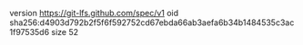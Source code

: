 version https://git-lfs.github.com/spec/v1
oid sha256:d4903d792b2f5f6f592752cd67ebda66ab3aefa6b34b1484535c3ac1f97535d6
size 52
